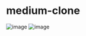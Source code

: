 # medium-clone
![image](https://user-images.githubusercontent.com/101289998/160467228-3234a60c-40fa-4f65-8d86-9fb229a626d6.png)
![image](https://user-images.githubusercontent.com/101289998/160467253-6ef6729c-6122-4e91-b4ba-e7d6aec78f05.png)
